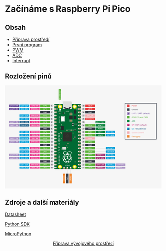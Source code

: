 
# Začínáme s Raspberry Pi Pico

## Obsah

* [Příprava prostředí](instalace.md)
* [První program](hello.md)
* [PWM](pwm.md)
* [ADC](adc.md)
* [Interrupt](interrupt.md)

## Rozložení pinů

![RPi pico pin layout](images/pico_layout.png)

## Zdroje a další materiály

[Datasheet](https://datasheets.raspberrypi.org/pico/pico-datasheet.pdf)

[Python SDK](https://datasheets.raspberrypi.org/pico/raspberry-pi-pico-python-sdk.pdf)

[MicroPython](https://micropython.org/)

<div class="footer" style="display: flex; justify-content: space-around">
    <a href="hello.md">Příprava vývojového prostředí</a>
</div>
